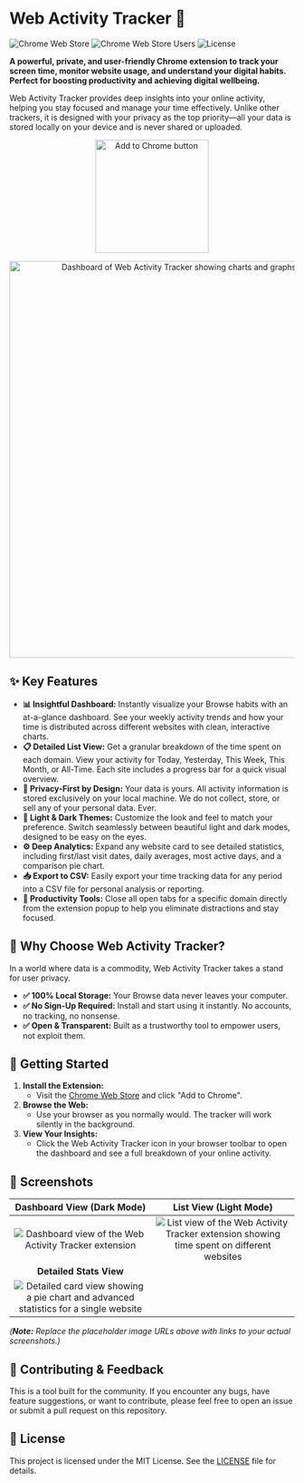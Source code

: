 # Web Activity Tracker 🚀

![Chrome Web Store](https://img.shields.io/chrome-web-store/v/nadfeddpfjnlancednoohgkokgemjeim?style=for-the-badge&logo=google-chrome&logoColor=white)
![Chrome Web Store Users](https://img.shields.io/chrome-web-store/users/nadfeddpfjnlancednoohgkokgemjeim?style=for-the-badge&logo=google-chrome&logoColor=white)
![License](https://img.shields.io/badge/license-MIT-blue?style=for-the-badge)

**A powerful, private, and user-friendly Chrome extension to track your screen time, monitor website usage, and understand your digital habits. Perfect for boosting productivity and achieving digital wellbeing.**

Web Activity Tracker provides deep insights into your online activity, helping you stay focused and manage your time effectively. Unlike other trackers, it is designed with your privacy as the top priority—all your data is stored locally on your device and is never shared or uploaded.

<p align="center">
  <a href="https://chromewebstore.google.com/detail/web-activity-tracker/nadfeddpfjnlancednoohgkokgemjeim" title="Add to Chrome">
    <img src="https://storage.googleapis.com/web-dev-uploads/image/WlD8wC6g8khYWPJUsQceQkhXSlv1/iNEddTyWi8xvr_91GId3.png" alt="Add to Chrome button" width="200">
  </a>
</p>

<p align="center">
  <img src="https://i.ibb.co/L5hSjD0/tracker-hero-image.png" alt="Dashboard of Web Activity Tracker showing charts and graphs of website usage" width="700">
</p>

## ✨ Key Features

* **📊 Insightful Dashboard:** Instantly visualize your Browse habits with an at-a-glance dashboard. See your weekly activity trends and how your time is distributed across different websites with clean, interactive charts.
* **📋 Detailed List View:** Get a granular breakdown of the time spent on each domain. View your activity for Today, Yesterday, This Week, This Month, or All-Time. Each site includes a progress bar for a quick visual overview.
* **🔐 Privacy-First by Design:** Your data is yours. All activity information is stored exclusively on your local machine. We do not collect, store, or sell any of your personal data. Ever.
* **🎨 Light & Dark Themes:** Customize the look and feel to match your preference. Switch seamlessly between beautiful light and dark modes, designed to be easy on the eyes.
* **⚙️ Deep Analytics:** Expand any website card to see detailed statistics, including first/last visit dates, daily averages, most active days, and a comparison pie chart.
* **📥 Export to CSV:** Easily export your time tracking data for any period into a CSV file for personal analysis or reporting.
* **🚀 Productivity Tools:** Close all open tabs for a specific domain directly from the extension popup to help you eliminate distractions and stay focused.

## 🧡 Why Choose Web Activity Tracker?

In a world where data is a commodity, Web Activity Tracker takes a stand for user privacy.

* **✅ 100% Local Storage:** Your Browse data never leaves your computer.
* **✅ No Sign-Up Required:** Install and start using it instantly. No accounts, no tracking, no nonsense.
* **✅ Open & Transparent:** Built as a trustworthy tool to empower users, not exploit them.

## 🚀 Getting Started

1.  **Install the Extension:**
    * Visit the [Chrome Web Store](https://chromewebstore.google.com/detail/web-activity-tracker/nadfeddpfjnlancednoohgkokgemjeim) and click "Add to Chrome".
2.  **Browse the Web:**
    * Use your browser as you normally would. The tracker will work silently in the background.
3.  **View Your Insights:**
    * Click the Web Activity Tracker icon in your browser toolbar to open the dashboard and see a full breakdown of your online activity.

## 📸 Screenshots

| Dashboard View (Dark Mode) | List View (Light Mode) |
| :---: | :---: |
| ![Dashboard view of the Web Activity Tracker extension](https://i.ibb.co/L5hSjD0/tracker-hero-image.png) | ![List view of the Web Activity Tracker extension showing time spent on different websites](https://i.ibb.co/L5hSjD0/tracker-hero-image.png) |
| **Detailed Stats View** |
| ![Detailed card view showing a pie chart and advanced statistics for a single website](https://i.ibb.co/L5hSjD0/tracker-hero-image.png) |

*(**Note:** Replace the placeholder image URLs above with links to your actual screenshots.)*

## 🤝 Contributing & Feedback

This is a tool built for the community. If you encounter any bugs, have feature suggestions, or want to contribute, please feel free to open an issue or submit a pull request on this repository.

## 📄 License

This project is licensed under the MIT License. See the [LICENSE](LICENSE) file for details.
